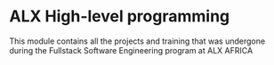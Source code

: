 # ALX High-level programming
This module contains all the projects and training that was undergone during the Fullstack Software Engineering program at ALX AFRICA
